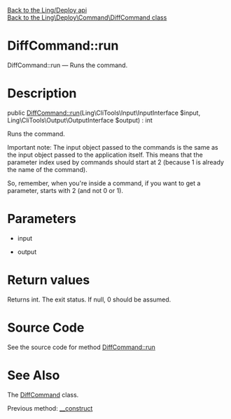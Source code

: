[Back to the Ling/Deploy api](https://github.com/lingtalfi/Deploy/blob/master/doc/api/Ling/Deploy.md)<br>
[Back to the Ling\Deploy\Command\DiffCommand class](https://github.com/lingtalfi/Deploy/blob/master/doc/api/Ling/Deploy/Command/DiffCommand.md)


DiffCommand::run
================



DiffCommand::run — Runs the command.




Description
================


public [DiffCommand::run](https://github.com/lingtalfi/Deploy/blob/master/doc/api/Ling/Deploy/Command/DiffCommand/run.md)(Ling\CliTools\Input\InputInterface $input, Ling\CliTools\Output\OutputInterface $output) : int




Runs the command.

Important note:
The input object passed to the commands is the same as the input object passed to the application itself.
This means that the parameter index used by commands should start at 2 (because 1 is already the name of the command).

So, remember, when you're inside a command, if you want to get a parameter, starts with 2 (and not 0 or 1).




Parameters
================


- input

    

- output

    


Return values
================

Returns int.
The exit status.
If null, 0 should be assumed.







Source Code
===========
See the source code for method [DiffCommand::run](https://github.com/lingtalfi/Deploy/blob/master/Command/DiffCommand.php#L89-L205)


See Also
================

The [DiffCommand](https://github.com/lingtalfi/Deploy/blob/master/doc/api/Ling/Deploy/Command/DiffCommand.md) class.

Previous method: [__construct](https://github.com/lingtalfi/Deploy/blob/master/doc/api/Ling/Deploy/Command/DiffCommand/__construct.md)<br>


